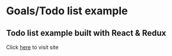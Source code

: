 # Goals/Todo list example

## Todo list example built with React & Redux

Click [here](http://goals-todos-example.surge.sh/) to visit site
